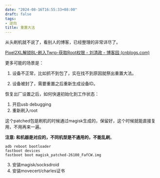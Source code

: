 ```yaml
---
date: "2024-08-16T16:55:33+08:00"
draft: false
tags:
- 逆向
title: 重置大法
---
```


从头刷机就不说了，看别人的博客，已经整理的非常详尽了。

[Pixel2XL解锁BL-刷入Twrp-获取Root权限 - 刘清政 - 博客园 (cnblogs.com)](https://www.cnblogs.com/liuqingzheng/p/17462146.html)



更多可能的场景是：

1. 设备不正常，比如抓不到包了，实在找不到原因就祭出重置大法。

2. 设备被封了，需要重置之后重新生成设备ID。



恢复出厂设置之后，如何快速初始化到工作状态：

1. 开启usb debugging
2. 重新刷入root

这个patched包是刷机的时候通过magisk生成的，保留好，这个时候就能直接复用，不用再来一遍。

**注意: 和机器是对应的，不同机型是不通用的，不能乱刷**。

```shell
adb reboot bootloader
fastboot devices
fastboot boot magisk_patched-26100_FafCW.img

```

3. 安装magisk/socksdroid
4. 安装movecert/charles证书

